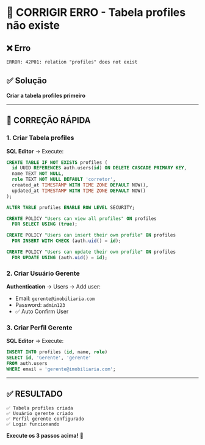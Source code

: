 # 🔧 CORRIGIR ERRO - Tabela profiles não existe

## ❌ Erro
```
ERROR: 42P01: relation "profiles" does not exist
```

## ✅ Solução
**Criar a tabela profiles primeiro**

---

## 🚀 CORREÇÃO RÁPIDA

### **1. Criar Tabela profiles**
**SQL Editor** → Execute:
```sql
CREATE TABLE IF NOT EXISTS profiles (
  id UUID REFERENCES auth.users(id) ON DELETE CASCADE PRIMARY KEY,
  name TEXT NOT NULL,
  role TEXT NOT NULL DEFAULT 'corretor',
  created_at TIMESTAMP WITH TIME ZONE DEFAULT NOW(),
  updated_at TIMESTAMP WITH TIME ZONE DEFAULT NOW()
);

ALTER TABLE profiles ENABLE ROW LEVEL SECURITY;

CREATE POLICY "Users can view all profiles" ON profiles
  FOR SELECT USING (true);

CREATE POLICY "Users can insert their own profile" ON profiles
  FOR INSERT WITH CHECK (auth.uid() = id);

CREATE POLICY "Users can update their own profile" ON profiles
  FOR UPDATE USING (auth.uid() = id);
```

### **2. Criar Usuário Gerente**
**Authentication** → Users → Add user:
- Email: `gerente@imobiliaria.com`
- Password: `admin123`
- ✅ Auto Confirm User

### **3. Criar Perfil Gerente**
**SQL Editor** → Execute:
```sql
INSERT INTO profiles (id, name, role)
SELECT id, 'Gerente', 'gerente'
FROM auth.users
WHERE email = 'gerente@imobiliaria.com';
```

---

## ✅ RESULTADO
```
✅ Tabela profiles criada
✅ Usuário gerente criado
✅ Perfil gerente configurado
✅ Login funcionando
```

**Execute os 3 passos acima!** 🚀





